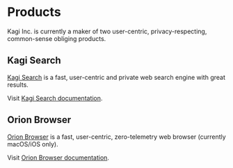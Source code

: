 # Products

Kagi Inc. is currently a maker of two user-centric, privacy-respecting, common-sense obliging products.

## Kagi Search

[Kagi Search](https://kagi.com) is a fast, user-centric and private web search engine with great results.

Visit [Kagi Search documentation](https://help.kagi.com/kagi/).

## Orion Browser

[Orion Browser](https://browser.kagi.com) is a fast, user-centric, zero-telemetry web browser (currently macOS/iOS only).

Visit [Orion Browser documentation](https://help.kagi.com/orion/).
